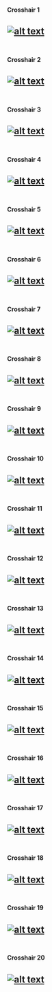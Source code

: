 [//]: # ()
[//]: # (http://github.com/your-rival/valorant-crosshairs)
[//]: # (A Collection of VALORANT crosshair settings.)
[//]: # ()

[//]: # (Crosshair Index)
[xhair1]: Crosshair01/preview.png "Crosshair 1 Preview"
[xhair2]: Crosshair02/preview.png "Crosshair 2 Preview"
[xhair3]: Crosshair03/preview.png "Crosshair 3 Preview"
[xhair4]: Crosshair04/preview.png "Crosshair 4 Preview"
[xhair5]: Crosshair05/preview.png "Crosshair 5 Preview"
[xhair6]: Crosshair06/preview.png "Crosshair 6 Preview"
[xhair7]: Crosshair07/preview.png "Crosshair 7 Preview"
[xhair8]: Crosshair08/preview.png "Crosshair 8 Preview"
[xhair9]: Crosshair09/preview.png "Crosshair 9 Preview"
[xhair10]: Crosshair10/preview.png "Crosshair 10 Preview"
[xhair11]: Crosshair11/preview.png "Crosshair 11 Preview"
[xhair12]: Crosshair12/preview.png "Crosshair 12 Preview"
[xhair13]: Crosshair13/preview.png "Crosshair 13 Preview"
[xhair14]: Crosshair14/preview.png "Crosshair 14 Preview"
[xhair15]: Crosshair15/preview.png "Crosshair 15 Preview"
[xhair16]: Crosshair16/preview.png "Crosshair 16 Preview"
[xhair17]: Crosshair17/preview.png "Crosshair 17 Preview"
[xhair18]: Crosshair18/preview.png "Crosshair 18 Preview"
[xhair19]: Crosshair19/preview.png "Crosshair 19 Preview"
[xhair20]: Crosshair20/preview.png "Crosshair 20 Preview"

[//]: # (Crosshair Listing)

#### Crosshair 1
[![alt text][xhair1]](Crosshair01) <br> <br>
---
#### Crosshair 2
[![alt text][xhair2]](Crosshair02) <br> <br>
---
#### Crosshair 3
[![alt text][xhair3]](Crosshair03) <br> <br>
---
#### Crosshair 4
[![alt text][xhair4]](Crosshair04) <br> <br>
---
#### Crosshair 5
[![alt text][xhair5]](Crosshair05) <br> <br>
---
#### Crosshair 6
[![alt text][xhair6]](Crosshair06) <br> <br>
---
#### Crosshair 7
[![alt text][xhair7]](Crosshair07) <br> <br>
---
#### Crosshair 8
[![alt text][xhair8]](Crosshair08) <br> <br>
---
#### Crosshair 9
[![alt text][xhair9]](Crosshair09) <br> <br>
---
#### Crosshair 10
[![alt text][xhair10]](Crosshair10) <br> <br>
---
#### Crosshair 11
[![alt text][xhair11]](Crosshair11) <br> <br>
---
#### Crosshair 12
[![alt text][xhair12]](Crosshair12) <br> <br>
---
#### Crosshair 13
[![alt text][xhair13]](Crosshair13) <br> <br>
---
#### Crosshair 14
[![alt text][xhair14]](Crosshair14) <br> <br>
---
#### Crosshair 15
[![alt text][xhair15]](Crosshair15) <br> <br>
---
#### Crosshair 16
[![alt text][xhair16]](Crosshair16) <br> <br>
---
#### Crosshair 17
[![alt text][xhair17]](Crosshair17) <br> <br>
---
#### Crosshair 18
[![alt text][xhair18]](Crosshair18) <br> <br>
---
#### Crosshair 19
[![alt text][xhair19]](Crosshair19) <br> <br>
---
#### Crosshair 20
[![alt text][xhair20]](Crosshair20) <br> <br>
---
